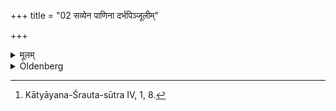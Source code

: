 +++
title = "02 सव्येन पाणिना दर्भपिञ्जूलीम्"

+++

<details><summary>मूलम्</summary>

सव्येन पाणिना दर्भपिञ्जूलीं गृहीत्वा दक्षिणाग्रां लेखामुल्लिखेदपहता असुरा इति २
</details>

<details><summary>Oldenberg</summary>

2. [^2]  With his left hand he should seize a Darbha blade and should (therewith) draw (in the middle of the three pits) a line from north to south, with (the formula), 'The Asuras have been driven away' (MB. II, 3, 3.


[^2]:  Kātyāyana-Śrauta-sūtra IV, 1, 8.
</details>
